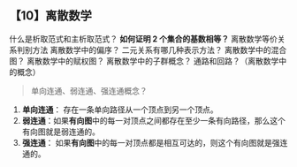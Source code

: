 ## 【10】离散数学

什么是析取范式和主析取范式？
**如何证明 2 个集合的基数相等？**
离散数学等价关系判别方法
离散数学中的偏序？
二元关系有哪几种表示方法？
离散数学中的混合图？
离散数学中的赋权图？
离散数学中的子群概念？
通路和回路？（离散数学中的概念）


> 单向连通、弱连通、强连通概念？

1. **单向连通**： 存在一条单向路径从一个顶点到另一个顶点。
2. **弱连通**：如果**有向图**中的每一对顶点之间都存在至少一条有向路径，那么这个有向图就是弱连通的。
3. **强连通**： 如果**有向图**中的每一对顶点都是相互可达的，则这个有向图就是强连通的。

